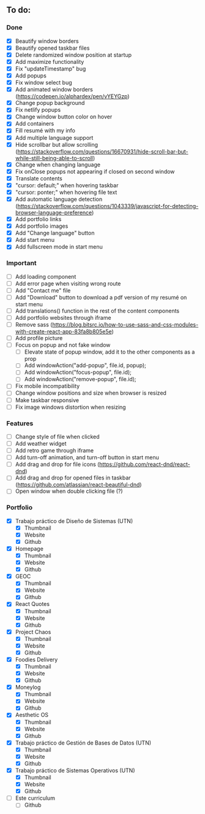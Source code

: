 ## To do:
### Done
- [X] Beautify window borders
- [X] Beautify opened taskbar files
- [X] Delete randomized window position at startup
- [X] Add maximize functionality
- [X] Fix "updateTimestamp" bug
- [X] Add popups
- [X] Fix window select bug
- [X] Add animated window borders (https://codepen.io/alphardex/pen/vYEYGzp)
- [X] Change popup background
- [X] Fix netlify popups
- [X] Change window button color on hover
- [X] Add containers
- [X] Fill resumé with my info
- [X] Add multiple language support
- [X] Hide scrollbar but allow scrolling (https://stackoverflow.com/questions/16670931/hide-scroll-bar-but-while-still-being-able-to-scroll)
- [X] Change <html lang=""> when changing language
- [X] Fix onClose popups not appearing if closed on second window
- [X] Translate contents
- [X] "cursor: default;" when hovering taskbar
- [X] "cursor: ponter;" when hovering file text
- [X] Add automatic language detection (https://stackoverflow.com/questions/1043339/javascript-for-detecting-browser-language-preference)
- [X] Add portfolio links
- [X] Add portfolio images
- [X] Add "Change language" button
- [X] Add start menu
- [X] Add fullscreen mode in start menu

### Important
- [ ] Add loading component
- [ ] Add error page when visiting wrong route
- [ ] Add "Contact me" file
- [ ] Add "Download" button to download a pdf version of my resumé on start menu
- [ ] Add translations() function in the rest of the content components
- [ ] Add portfolio websites through iframe
- [ ] Remove sass (https://blog.bitsrc.io/how-to-use-sass-and-css-modules-with-create-react-app-83fa8b805e5e)
- [ ] Add profile picture
- [ ] Focus on popup and not fake window
    - [ ] Elevate state of popup window, add it to the other components as a prop
    - [ ] Add windowAction("add-popup", file.id, popup);
    - [ ] Add windowAction("focus-popup", file.id);
    - [ ] Add windowAction("remove-popup", file.id);
- [ ] Fix mobile incompatibility
- [ ] Change window positions and size when browser is resized
- [ ] Make taskbar responsive
- [ ] Fix image windows distortion when resizing

### Features
- [ ] Change style of file when clicked
- [ ] Add weather widget
- [ ] Add retro game through iframe
- [ ] Add turn-off animation, and turn-off button in start menu
- [ ] Add drag and drop for file icons (https://github.com/react-dnd/react-dnd)
- [ ] Add drag and drop for opened files in taskbar (https://github.com/atlassian/react-beautiful-dnd)
- [ ] Open window when double clicking file (?)

### Portfolio
- [X] Trabajo práctico de Diseño de Sistemas (UTN)
  - [X] Thumbnail
  - [X] Website
  - [X] Github
- [X] Homepage
  - [X] Thumbnail
  - [X] Website
  - [X] Github
- [X] GEOC
  - [X] Thumbnail
  - [X] Website
  - [X] Github
- [X] React Quotes
  - [X] Thumbnail
  - [X] Website
  - [X] Github
- [X] Project Chaos
  - [X] Thumbnail
  - [X] Website
  - [X] Github
- [X] Foodies Delivery
  - [X] Thumbnail
  - [X] Website
  - [X] Github
- [X] Moneylog
  - [X] Thumbnail
  - [X] Website
  - [X] Github
- [X] Aesthetic OS
  - [X] Thumbnail
  - [X] Website
  - [X] Github
- [X] Trabajo práctico de Gestión de Bases de Datos (UTN)
  - [X] Thumbnail
  - [X] Website
  - [X] Github
- [X] Trabajo práctico de Sistemas Operativos (UTN)
  - [X] Thumbnail
  - [X] Website
  - [X] Github
- [ ] Este curriculum
  - [ ] Github